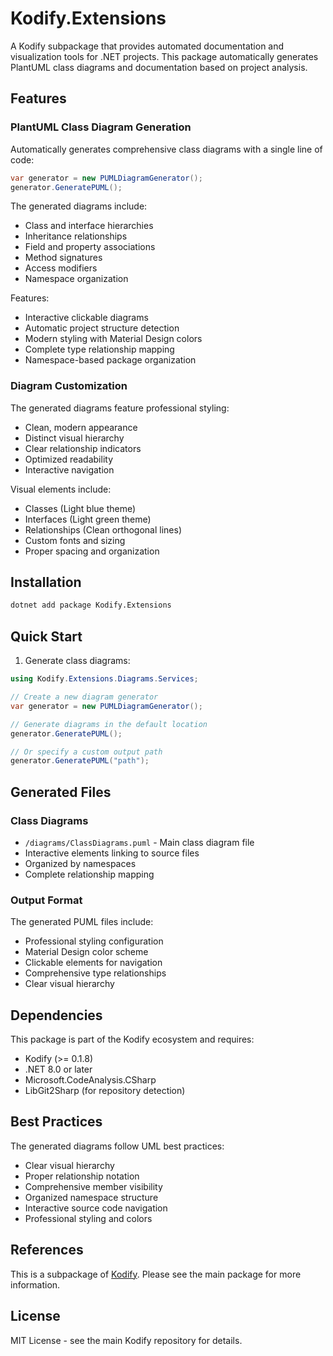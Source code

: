 # Kodify.Extensions

A Kodify subpackage that provides automated documentation and visualization tools for .NET projects. This package automatically generates PlantUML class diagrams and documentation based on project analysis.

## Features

### PlantUML Class Diagram Generation

Automatically generates comprehensive class diagrams with a single line of code:
```csharp
var generator = new PUMLDiagramGenerator();
generator.GeneratePUML();
```

The generated diagrams include:
- Class and interface hierarchies
- Inheritance relationships
- Field and property associations
- Method signatures
- Access modifiers
- Namespace organization

Features:
- Interactive clickable diagrams
- Automatic project structure detection
- Modern styling with Material Design colors
- Complete type relationship mapping
- Namespace-based package organization

### Diagram Customization

The generated diagrams feature professional styling:

- Clean, modern appearance
- Distinct visual hierarchy
- Clear relationship indicators
- Optimized readability
- Interactive navigation

Visual elements include:
- Classes (Light blue theme)
- Interfaces (Light green theme)
- Relationships (Clean orthogonal lines)
- Custom fonts and sizing
- Proper spacing and organization

## Installation

```bash
dotnet add package Kodify.Extensions
```

## Quick Start

1. Generate class diagrams:
```csharp
using Kodify.Extensions.Diagrams.Services;

// Create a new diagram generator
var generator = new PUMLDiagramGenerator();

// Generate diagrams in the default location
generator.GeneratePUML();

// Or specify a custom output path
generator.GeneratePUML("path");
```

## Generated Files

### Class Diagrams
- `/diagrams/ClassDiagrams.puml` - Main class diagram file
- Interactive elements linking to source files
- Organized by namespaces
- Complete relationship mapping

### Output Format
The generated PUML files include:
- Professional styling configuration
- Material Design color scheme
- Clickable elements for navigation
- Comprehensive type relationships
- Clear visual hierarchy

## Dependencies

This package is part of the Kodify ecosystem and requires:
- Kodify (>= 0.1.8)
- .NET 8.0 or later
- Microsoft.CodeAnalysis.CSharp
- LibGit2Sharp (for repository detection)

## Best Practices

The generated diagrams follow UML best practices:
- Clear visual hierarchy
- Proper relationship notation
- Comprehensive member visibility
- Organized namespace structure
- Interactive source code navigation
- Professional styling and colors

## References

This is a subpackage of [Kodify](https://github.com/mhrstv/Kodify). Please see the main package for more information.

## License

MIT License - see the main Kodify repository for details. 